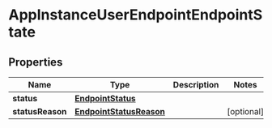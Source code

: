 

# AppInstanceUserEndpointEndpointState


## Properties

| Name | Type | Description | Notes |
|------------ | ------------- | ------------- | -------------|
|**status** | [**EndpointStatus**](EndpointStatus.md) |  |  |
|**statusReason** | [**EndpointStatusReason**](EndpointStatusReason.md) |  |  [optional] |



